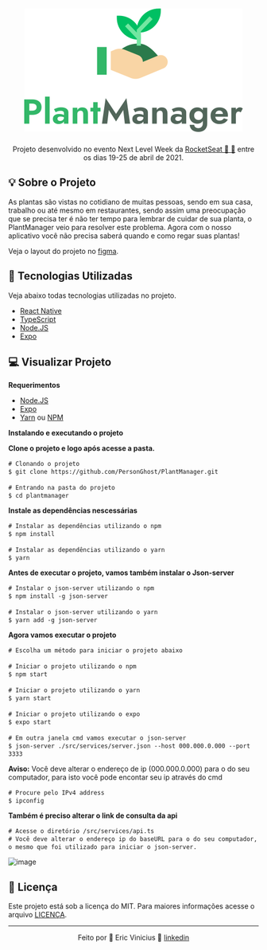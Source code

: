 <h1 align="center"><img alt="PlantManager" title="PlantManager" src="https://github.com/PersonGhost/PlantManager/blob/main/src/assets/logo.svg" style="max-width:100%;"></h1>
<p align="center">Projeto desenvolvido no evento Next Level Week da <a href="https://rocketseat">RocketSeat 🚀 💜</a> entre os dias 19-25 de abril de 2021.</p>

<h2><b>💡 Sobre o Projeto</b></h2>
<p>As plantas são vistas no cotidiano de muitas pessoas, sendo em sua casa, trabalho ou até mesmo em restaurantes, sendo assim uma preocupação que se precisa ter é não ter tempo para lembrar de cuidar de sua planta, o PlantManager veio para resolver este problema. Agora com o nosso aplicativo você não precisa saberá quando e como regar suas plantas!</p>

<p>Veja o layout do projeto no <a href="https://www.figma.com/file/jGBbCVh1IyA76Ly05WUpCs/Projeto-PlantManager" target="__blank">figma</a>.</p>

<h2><b>🚧 Tecnologias Utilizadas</b></h2>
<p>Veja abaixo todas tecnologias utilizadas no projeto.</p>

<ul>
  <li><a href="https://reactnative.dev/">React Native</a></li>
  <li><a href="https://www.typescriptlang.org/">TypeScript</a></li>
  <li><a href="https://nodejs.org/en/">Node.JS</a></li>
  <li><a href="https://expo.io/">Expo</a></li>
</ul>

<h2><b>💻 Visualizar Projeto</b></h2>
<p><b>Requerimentos</b></p>
<ul>
  <li><a href="https://nodejs.org/en/">Node.JS</a></li>
  <li><a href="https://expo.io/">Expo</a></li>
  <li><a href="https://yarnpkg.com/">Yarn</a> ou <a href="https://www.npmjs.com/">NPM</a></li>
</ul>
<p><b>Instalando e executando o projeto</b></p>

<p><b>Clone o projeto e logo após acesse a pasta.</b></p>

```
# Clonando o projeto
$ git clone https://github.com/PersonGhost/PlantManager.git

# Entrando na pasta do projeto
$ cd plantmanager
```

<p><b>Instale as dependências nescessárias</b></p>

```
# Instalar as dependências utilizando o npm
$ npm install

# Instalar as dependências utilizando o yarn
$ yarn
```

<p><b>Antes de executar o projeto, vamos também instalar o Json-server</b></p>

```
# Instalar o json-server utilizando o npm
$ npm install -g json-server

# Instalar o json-server utilizando o yarn
$ yarn add -g json-server
```

<p><b>Agora vamos executar o projeto</b></p>

```
# Escolha um método para iniciar o projeto abaixo

# Iniciar o projeto utilizando o npm
$ npm start

# Iniciar o projeto utilizando o yarn
$ yarn start

# Iniciar o projeto utilizando o expo
$ expo start

# Em outra janela cmd vamos executar o json-server
$ json-server ./src/services/server.json --host 000.000.0.000 --port 3333
```

<p><b>Aviso:</b> Você deve alterar o endereço de ip (000.000.0.000) para o do seu computador, para isto você pode encontar seu ip através do cmd</p>

```
# Procure pelo IPv4 address
$ ipconfig
```

<p><b>Também é preciso alterar o link de consulta da api</b></p>

```
# Acesse o diretório /src/services/api.ts
# Você deve alterar o endereço ip do baseURL para o do seu computador, o mesmo que foi utilizado para iniciar o json-server.
```
![image](https://user-images.githubusercontent.com/28011941/116101582-52348680-a684-11eb-91ad-d29977fc7be7.png)
<h2><b>📝 Licença</b></h2>

Este projeto está sob a licença do MIT. Para maiores informações acesse o arquivo <a href="https://github.com/ericviinny/PlantManager/blob/main/LICENSE">LICENÇA</a>.
<hr>
<p align="center">Feito por 💜  Eric Vinicius 👋 <a href="https://www.linkedin.com/in/eric-vinicius-nascimento-6215b8205/" target="__blank">linkedin</a></p>
